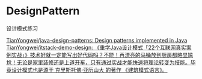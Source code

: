 # DesignPattern
设计模式练习

[TianYongwei/java-design-patterns: Design patterns implemented in Java](https://github.com/TianYongwei/java-design-patterns)
[TianYongwei/itstack-demo-design: 《重学Java设计模式「22个互联网真实案例实战」》技术好就一定能写出好代码吗？不能！再漂亮的马桶放到厨房都略显尴尬！无论是家里装修还是上道开车，只有通过实战才能快速将理论转变为技能。毕竟设计模式也是源于 克里斯托佛·亚历山大 的著作 《建筑模式语言》。](https://github.com/TianYongwei/itstack-demo-design)